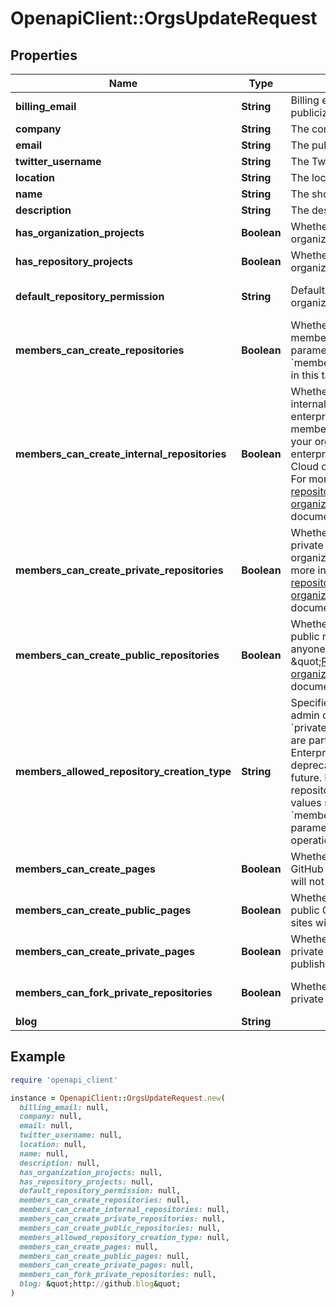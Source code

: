 # OpenapiClient::OrgsUpdateRequest

## Properties

| Name | Type | Description | Notes |
| ---- | ---- | ----------- | ----- |
| **billing_email** | **String** | Billing email address. This address is not publicized. | [optional] |
| **company** | **String** | The company name. | [optional] |
| **email** | **String** | The publicly visible email address. | [optional] |
| **twitter_username** | **String** | The Twitter username of the company. | [optional] |
| **location** | **String** | The location. | [optional] |
| **name** | **String** | The shorthand name of the company. | [optional] |
| **description** | **String** | The description of the company. | [optional] |
| **has_organization_projects** | **Boolean** | Whether an organization can use organization projects. | [optional] |
| **has_repository_projects** | **Boolean** | Whether repositories that belong to the organization can use repository projects. | [optional] |
| **default_repository_permission** | **String** | Default permission level members have for organization repositories. | [optional][default to &#39;read&#39;] |
| **members_can_create_repositories** | **Boolean** | Whether of non-admin organization members can create repositories. **Note:** A parameter can override this parameter. See &#x60;members_allowed_repository_creation_type&#x60; in this table for details. | [optional][default to true] |
| **members_can_create_internal_repositories** | **Boolean** | Whether organization members can create internal repositories, which are visible to all enterprise members. You can only allow members to create internal repositories if your organization is associated with an enterprise account using GitHub Enterprise Cloud or GitHub Enterprise Server 2.20+. For more information, see \&quot;[Restricting repository creation in your organization](https://docs.github.com/github/setting-up-and-managing-organizations-and-teams/restricting-repository-creation-in-your-organization)\&quot; in the GitHub Help documentation. | [optional] |
| **members_can_create_private_repositories** | **Boolean** | Whether organization members can create private repositories, which are visible to organization members with permission. For more information, see \&quot;[Restricting repository creation in your organization](https://docs.github.com/github/setting-up-and-managing-organizations-and-teams/restricting-repository-creation-in-your-organization)\&quot; in the GitHub Help documentation. | [optional] |
| **members_can_create_public_repositories** | **Boolean** | Whether organization members can create public repositories, which are visible to anyone. For more information, see \&quot;[Restricting repository creation in your organization](https://docs.github.com/github/setting-up-and-managing-organizations-and-teams/restricting-repository-creation-in-your-organization)\&quot; in the GitHub Help documentation. | [optional] |
| **members_allowed_repository_creation_type** | **String** | Specifies which types of repositories non-admin organization members can create. &#x60;private&#x60; is only available to repositories that are part of an organization on GitHub Enterprise Cloud.  **Note:** This parameter is deprecated and will be removed in the future. Its return value ignores internal repositories. Using this parameter overrides values set in &#x60;members_can_create_repositories&#x60;. See the parameter deprecation notice in the operation description for details. | [optional] |
| **members_can_create_pages** | **Boolean** | Whether organization members can create GitHub Pages sites. Existing published sites will not be impacted. | [optional][default to true] |
| **members_can_create_public_pages** | **Boolean** | Whether organization members can create public GitHub Pages sites. Existing published sites will not be impacted. | [optional][default to true] |
| **members_can_create_private_pages** | **Boolean** | Whether organization members can create private GitHub Pages sites. Existing published sites will not be impacted. | [optional][default to true] |
| **members_can_fork_private_repositories** | **Boolean** | Whether organization members can fork private organization repositories. | [optional][default to false] |
| **blog** | **String** |  | [optional] |

## Example

```ruby
require 'openapi_client'

instance = OpenapiClient::OrgsUpdateRequest.new(
  billing_email: null,
  company: null,
  email: null,
  twitter_username: null,
  location: null,
  name: null,
  description: null,
  has_organization_projects: null,
  has_repository_projects: null,
  default_repository_permission: null,
  members_can_create_repositories: null,
  members_can_create_internal_repositories: null,
  members_can_create_private_repositories: null,
  members_can_create_public_repositories: null,
  members_allowed_repository_creation_type: null,
  members_can_create_pages: null,
  members_can_create_public_pages: null,
  members_can_create_private_pages: null,
  members_can_fork_private_repositories: null,
  blog: &quot;http://github.blog&quot;
)
```

